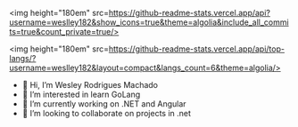 <div>

  <img height="180em" src=https://github-readme-stats.vercel.app/api?username=weslley182&show_icons=true&theme=algolia&include_all_commits=true&count_private=true/>

  <img height="180em" src=https://github-readme-stats.vercel.app/api/top-langs/?username=weslley182&layout=compact&langs_count=6&theme=algolia/>

</div>

- 👋 Hi, I’m Wesley Rodrigues Machado
- 👀 I’m interested in learn GoLang
- 🌱 I’m currently working on .NET and Angular
- 💞️ I’m looking to collaborate on projects in .net


<!---
weslley182/weslley182 is a ✨ special ✨ repository because its `README.md` (this file) appears on your GitHub profile.
You can click the Preview link to take a look at your changes.
--->
